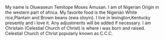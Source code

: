 My name is Oluwaseun Temitope Moses Amusan.
I am of Nigerian Origin in the western part of africa.
My favorite food is the Nigerian White rice,Plantain and Brown beans (ewa oloyin).
I live in lexington,Kentucky presently and i love it.
Any adjustments will be added if necessary.
I am Christain (Celestial Church of Christ) is where i was born and raised.
Celestial Church of Christ popularly known as C.C.C.
